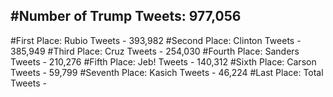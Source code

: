 #Number of Trump Tweets: 977,056
---
#First Place: Rubio Tweets - 393,982
#Second Place: Clinton Tweets - 385,949
#Third Place: Cruz Tweets - 254,030
#Fourth Place: Sanders Tweets - 210,276
#Fifth Place: Jeb! Tweets - 140,312
#Sixth Place: Carson Tweets - 59,799
#Seventh Place: Kasich Tweets - 46,224
#Last Place: Total Tweets -  
